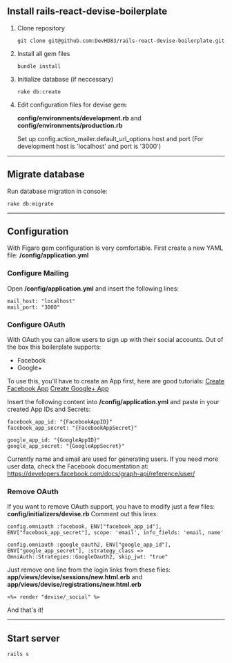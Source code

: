 ## Install rails-react-devise-boilerplate

1. Clone repository

    ```
    git clone git@github.com:DevHD83/rails-react-devise-boilerplate.git
    ```

2. Install all gem files

    ```
    bundle install
    ```

3. Initialize database (if neccessary)

    ```
    rake db:create
    ```

4. Edit configuration files for devise gem:

    **config/environments/development.rb** and **config/environments/production.rb**

    Set up config.action_mailer.default_url_options host and port
    (For development host is 'localhost' and port is '3000')

---

## Migrate database

Run database migration in console:
```
rake db:migrate
```

---

## Configuration

With Figaro gem configuration is very comfortable.
First create a new YAML file: **/config/application.yml**

### Configure Mailing

Open **/config/application.yml** and insert the following lines:
```
mail_host: "localhost"
mail_port: "3000"
```


### Configure OAuth

With OAuth you can allow users to sign up with their social accounts.
Out of the box this boilerplate supports:
- Facebook
- Google+

To use this, you'll have to create an App first, here are good tutorials:
[Create Facebook App](https://developers.facebook.com/docs/apps/register#create-app)
[Create Google+ App](http://wpweb.co.in/documents/social-network-integration/google/)

Insert the following content into **/config/application.yml** and paste in your created App IDs and Secrets:
```
facebook_app_id: "{FacebookAppID}"
facebook_app_secret: "{FacebookAppSecret}"

google_app_id: "{GoogleAppID}"
google_app_secret: "{GoogleAppSecret}"
```

Currently name and email are used for generating users.
If you need more user data, check the Facebook documentation at:  https://developers.facebook.com/docs/graph-api/reference/user/

### Remove OAuth

If you want to remove OAuth support, you have to modify just a few files:
**config/initializers/devise.rb**
Comment out this lines:
```
config.omniauth :facebook, ENV["facebook_app_id"], ENV["facebook_app_secret"], scope: 'email', info_fields: 'email, name'

config.omniauth :google_oauth2, ENV["google_app_id"], ENV["google_app_secret"], :strategy_class => OmniAuth::Strategies::GoogleOauth2, skip_jwt: "true"
```

Just remove one line from the login links from these files: **app/views/devise/sessions/new.html.erb** and **app/views/devise/registrations/new.html.erb**
```
<%= render "devise/_social" %>
```

And that's it!

---

## Start server
```
rails s
```
